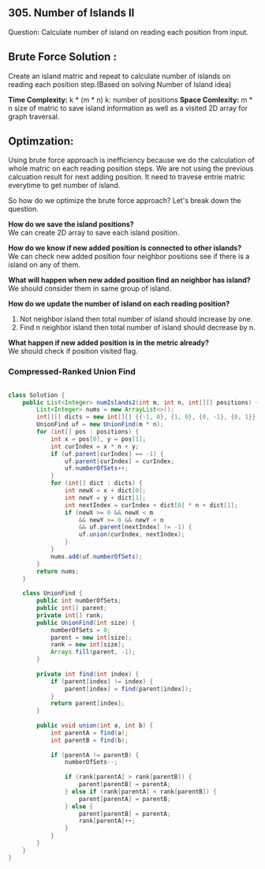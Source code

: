 ## 305. Number of Islands II


Question: Calculate number of island on reading each position from input.


## Brute Force Solution : ##
Create an island matric and repeat to calculate number of islands on reading each position step.(Based on solving Number of Island idea)

**Time Complexity:** k * (m * n) k: number of positions
**Space Comlexity:** m * n size of matric to save island information as well as a visited 2D array for graph traversal.

## Optimzation: ##
Using brute force approach is inefficiency because we do the calculation of whole matric on each reading position steps.
We are not using the previous calcuation result for next adding position. It need to travese entrie matric everytime to get number of island.

So how do we optimize the brute force approach? 
Let's break down the question.

**How do we save the island positions?**   
We can create 2D array to save each island position.
  
**How do we know if new added position is connected to other islands?**  
We can check new added position four neighbor positions see if there is a island on any of them.  

**What will happen when new added position find an neighbor has island?**  
We should consider them in same group of island.
  
**How do we update the number of island on each reading position?**  
1) Not neighbor island then total number of island should increase by one.
2) Find n neighbor island then total number of island should decrease by n.
  
**What happen if new added position is in the metric already?**  
We should check if position visited flag. 
  

### Compressed-Ranked Union Find

```java

class Solution {
    public List<Integer> numIslands2(int m, int n, int[][] positions) {
        List<Integer> nums = new ArrayList<>();
        int[][] dicts = new int[][] {{-1, 0}, {1, 0}, {0, -1}, {0, 1}};
        UnionFind uf = new UnionFind(m * n);
        for (int[] pos : positions) {
            int x = pos[0], y = pos[1];
            int curIndex = x * n + y;
            if (uf.parent[curIndex] == -1) { 
                uf.parent[curIndex] = curIndex;
                uf.numberOfSets++;
            }
            for (int[] dict : dicts) { 
                int newX = x + dict[0];
                int newY = y + dict[1];
                int nextIndex = curIndex + dict[0] * n + dict[1];                               
                if (newX >= 0 && newX < m 
                    && newY >= 0 && newY < n 
                    && uf.parent[nextIndex] != -1) {
                    uf.union(curIndex, nextIndex);
                }               
            }
            nums.add(uf.numberOfSets);
        }
        return nums;
    }
    
    class UnionFind {
        public int numberOfSets;
        public int[] parent;
        private int[] rank;
        public UnionFind(int size) {
            numberOfSets = 0;
            parent = new int[size];
            rank = new int[size];
            Arrays.fill(parent, -1);
        }
        
        private int find(int index) {            
            if (parent[index] != index) {
                parent[index] = find(parent[index]);
            }
            return parent[index];
        }
        
        public void union(int a, int b) {           
            int parentA = find(a);
            int parentB = find(b);
            
            if (parentA != parentB) {
                numberOfSets--;
                
                if (rank[parentA] > rank[parentB]) {
                    parent[parentB] = parentA;               
                } else if (rank[parentA] < rank[parentB]) {
                    parent[parentA] = parentB;                
                } else {
                    parent[parentB] = parentA;
                    rank[parentA]++;
                }
            }
        }
    }
}

```
